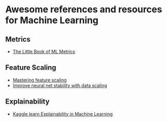 # Awesome references and resources for Machine Learning


## Metrics

* [The Little Book of ML Metrics](https://github.com/NannyML/The-Little-Book-of-ML-Metrics)


## Feature Scaling

* [Mastering feature scaling](https://medium.com/@juanc.olamendy/mastering-feature-scaling-and-normalization-in-machine-learning-985fdecfab5c)
* [Improve neural net stability with data scaling](https://machinelearningmastery.com/how-to-improve-neural-network-stability-and-modeling-performance-with-data-scaling/)


## Explainability

* [Kaggle learn Explainability in Machine Learning](https://www.kaggle.com/learn/machine-learning-explainability)
